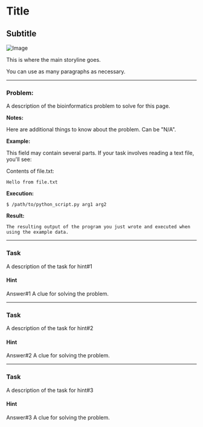 Title
=====

Subtitle
--------

![Image](/path/to/img.jpg "Title")

This is where the main storyline goes.

You can use as many paragraphs as necessary.

---

### Problem:

A description of the bioinformatics problem to solve for this page.

**Notes:**

Here are additional things to know about the problem. Can be "N/A".

**Example:**

This field may contain several parts. If your task involves reading a text file, you'll see:

Contents of file.txt:

    Hello from file.txt

**Execution:**

`$ /path/to/python_script.py arg1 arg2`

**Result:**

    The resulting output of the program you just wrote and executed when using the example data.

---

### Task

A description of the task for hint#1

#### Hint

Answer#1 A clue for solving the problem.

---

### Task

A description of the task for hint#2

#### Hint

Answer#2 A clue for solving the problem.

---

### Task

A description of the task for hint#3

#### Hint

Answer#3 A clue for solving the problem.

